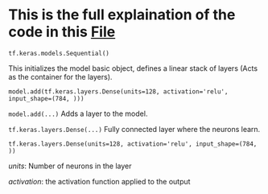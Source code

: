 # This is the full explaination of the code in this [File](https://github.com/amrorabea/TF/blob/main/ANN/ANN.ipynb)
```pip
tf.keras.models.Sequential()
```
This initializes the model basic object,
defines a linear stack of layers (Acts as the container for the layers).

```pip
model.add(tf.keras.layers.Dense(units=128, activation='relu', input_shape=(784, )))
```
``` model.add(...) ``` Adds a layer to the model.

``` tf.keras.layers.Dense(...) ``` Fully connected layer where the neurons learn.

``` tf.keras.layers.Dense(units=128, activation='relu', input_shape=(784, )) ``` 

_units_: Number of neurons in the layer

_activation_: the activation function applied to the output

